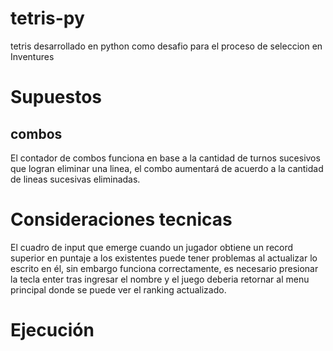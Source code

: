 # tetris-py
tetris desarrollado en python como desafio para el proceso de seleccion en Inventures


# Supuestos

## combos
El contador de combos funciona en base a la cantidad de turnos sucesivos que logran
eliminar una linea, el combo aumentará de acuerdo a la cantidad de lineas sucesivas
eliminadas.

# Consideraciones tecnicas 

El cuadro de input que emerge cuando un jugador obtiene un record superior en puntaje a los existentes puede tener
problemas al actualizar lo escrito en él, sin embargo funciona correctamente, es necesario presionar la tecla enter 
tras ingresar el nombre y el juego deberia retornar al menu principal donde se puede ver el ranking actualizado.

# Ejecución


